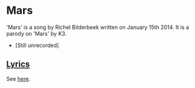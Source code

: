 # Mars

'Mars' is a song by Richel Bilderbeek
written on January 15th 2014.
It is a parody on 'Mars' by K3.

 * [Still unrecorded]

## [Lyrics](61_mars.txt)

See [here](61_mars.txt).
